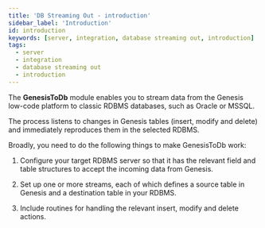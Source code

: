 ```yaml
---
title: 'DB Streaming Out - introduction'
sidebar_label: 'Introduction'
id: introduction
keywords: [server, integration, database streaming out, introduction]
tags:
  - server
  - integration
  - database streaming out
  - introduction
---
```



The **GenesisToDb** module enables you to stream data from the Genesis low-code platform to classic RDBMS databases, such as Oracle or MSSQL.

The process listens to changes in Genesis tables (insert, modify and delete) and immediately reproduces them in the selected RDBMS.

Broadly, you need to do the following things to make GenesisToDb work:

1. Configure your target RDBMS server so that it has the relevant field and table structures to accept the incoming data from Genesis.

2. Set up one or more streams, each of which defines a source table in Genesis and a destination table in your RDBMS.

3. Include routines for handling the relevant insert, modify and delete actions.